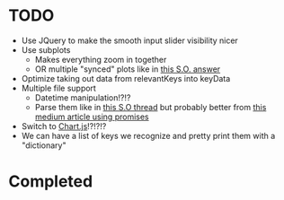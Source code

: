 # TODO

- Use JQuery to make the smooth input slider visibility nicer
- Use subplots
  - Makes everything zoom in together
  - OR multiple "synced" plots like in [this S.O. answer](https://stackoverflow.com/a/48192606/7718130)
- Optimize taking out data from relevantKeys into keyData
- Multiple file support
  - Datetime manipulation!?!?
  - Parse them like in [this S.O thread](https://stackoverflow.com/questions/29410435) but probably better from [this medium article using promises](https://medium.com/@kishanvikani/parse-multiple-files-using-papa-parse-and-perform-some-synchronous-task-2db18e531ede)
- Switch to [Chart.js](https://github.com/chartjs/Chart.js)!?!?!?
- We can have a list of keys we recognize and pretty print them with a "dictionary"

# Completed

